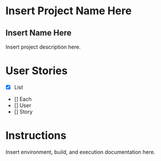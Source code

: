 # Insert Project Name Here
## Insert Name Here
Insert project description here.

# User Stories
- [x] List
- [] Each
- [] User
- [] Story

# Instructions
Insert environment, build, and execution documentation here.